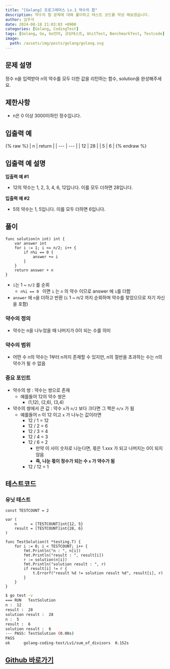 ```yaml
---
title: "[Golang] 프로그래머스 Lv.1 약수의 합"
description: 약수의 합 문제에 대해 풀이하고 테스트 코드를 작성 해보겠습니다.
author: 김우석
date: 2024-08-18 21:03:03 +0900
categories: [Golang, CodingTest]
tags: [Golang, Go, Go언어, 코딩테스트, UnitTest, BenchmarkTest, Testcode]
image:
  path: /assets/img/posts/golang/golang.svg
---
```


## 문제 설명
정수 n을 입력받아 n의 약수를 모두 더한 값을 리턴하는 함수, solution을 완성해주세요.


## 제한사항
- n은 0 이상 3000이하인 정수입니다.


## 입출력 예
{% raw %}
| n | return |
| --- | --- |
| 12 | 28 |
| 5 | 6 |
{% endraw %}


## 입출력 예 설명
**입출력 예 #1**

- 12의 약수는 1, 2, 3, 4, 6, 12입니다. 이를 모두 더하면 28입니다.

**입출력 예 #2**

- 5의 약수는 1, 5입니다. 이를 모두 더하면 6입니다.


## 풀이 
```golang
func solution(n int) int {
	var answer int
	for i := 1; i <= n/2; i++ {
		if n%i == 0 {
			answer += i
		}
	}
	return answer + n
}
```

- `i`는 1 ~ `n/2` 를 순회
	- `n%i == 0 ` 이면 `i` 는 `n` 의 약수 이므로 answer 에 `i`를 더함
- `answer` 에 `n`을 더하고 반환 (`i` 1 ~ n/2 까지 순회하며 약수를 찾았으므로 자기 자신을 포함)


### 약수의 정의
- 약수는 n을 나누었을 때 나머지가 0이 되는 수를 의미

### 약수의 범위
- 어떤 수 n의 약수는 1부터 n까지 존재할 수 있지만, n의 절반을 초과하는 수는 n의 약수가 될 수 없음

### **중요 포인트**
- 약수의 쌍 : 약수는 쌍으로 존재
	- 예를들어 12의 약수 쌍은
		- (1,12), (2,6), (3,4)
- 약수의 쌍에서 큰 값 : 약수 `x`가 `n/2` 보다 크다면 그 짝은 `n/x` 가 됨
	- 예를들어 `n` 이 12 이고 `x` 가 나누는 값이라면
		- 12 / 1 = 12
		- 12 / 2 = 6
		- 12 / 3 = 4
		- 12 / 4 = 3
		- 12 / 6 = 2
			- 만약 이 사이 숫자로 나눈다면, 몫은 1.xxx 가 되고 나머지는 0이 되지 않음
			- **즉, 나눈 몫이 정수가 되는 수 `x` 가 약수가 됨**
		- 12 / 12 = 1


## 테스트코드
### 유닛 테스트
```golang
const TESTCOUNT = 2

var (
	n      = [TESTCOUNT]int{12, 5}
	result = [TESTCOUNT]int{28, 6}
)

func TestSolution(t *testing.T) {
	for i := 0; i < TESTCOUNT; i++ {
		fmt.Println("n : ", n[i])
		fmt.Println("result : ", result[i])
		r := solution(n[i])
		fmt.Println("solution result : ", r)
		if result[i] != r {
			t.Errorf("result %d != solution result %d", result[i], r)
		}
	}
}
```

```bash
$ go test -v
=== RUN   TestSolution
n :  12
result :  28
solution result :  28
n :  5
result :  6
solution result :  6
--- PASS: TestSolution (0.00s)
PASS
ok      golang-coding-test/Lv1/sum_of_divisors  0.152s
```


## [Github 바로가기](https://github.com/kr-goos/golang-coding-test/tree/master/programmers/Lv1/sum_of_divisors)